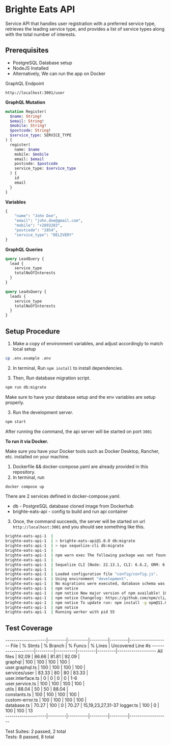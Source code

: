 # Brighte Eats API

Service API that handles user registration with a preferred service type, retrieves the leading service type, and provides a list of service types along with the total number of interests.

## Prerequisites

- PostgreSQL Database setup
- NodeJS Installed
- Alternatively, We can run the app on Docker

GraphQL Endpoint

`http://localhost:3001/user`

**GraphQL Mutation**

```graphql
mutation Register(
  $name: String!
  $email: String!
  $mobile: String!
  $postcode: String!
  $service_type: SERVICE_TYPE
) {
  register(
    name: $name
    mobile: $mobile
    email: $email
    postcode: $postcode
    service_type: $service_type
  ) {
    id
    email
  }
}
```

**Variables**

```graphql
{
    "name": "John Doe",
    "email": "john.doe@gmail.com",
    "mobile": "+2893283",
    "postcode": "2854",
    "service_type": "DELIVERY"
}
```

**GraphQL Queries**

```graphql
query LeadQuery {
  lead {
    service_type
    totalNoOfInterests
  }
}

query LeadsQuery {
  leads {
    service_type
    totalNoOfInterests
  }
}
```

## Setup Procedure

1. Make a copy of environment variables, and adjust accordingly to match local setup

```bash
cp .env.example .env
```

2. In terminal, Run `npm install` to install dependencies.

3. Then, Run database migration script.

```bash
npm run db:migrate
```

Make sure to have your database setup and the env variables are setup properly.

3. Run the development server.

```bash
npm start
```

After running the command, the api server will be started on port `3001`

**To run it via Docker.**

Make sure you have your Docker tools such as Docker Desktop, Rancher, etc. installed on your machine.

1. Dockerfile && docker-compose.yaml are already provided in this repository.
2. In terminal, run

```bash
docker compose up
```

There are 2 services defined in docker-compose.yaml.

- db - PostgreSQL database cloned image from Dockerhub
- brighte-eats-api - config to build and run api container

3. Once, the command succeeds, the server will be started on url `http://localhost:3001` and you should see something like this.

```bash
brighte-eats-api-1  |
brighte-eats-api-1  | > brighte-eats-api@1.0.0 db:migrate
brighte-eats-api-1  | > npx sequelize-cli db:migrate
brighte-eats-api-1  |
brighte-eats-api-1  | npm warn exec The following package was not found and will be installed: sequelize-cli@6.6.2
brighte-eats-api-1  |
brighte-eats-api-1  | Sequelize CLI [Node: 22.13.1, CLI: 6.6.2, ORM: 6.37.5]
brighte-eats-api-1  |
brighte-eats-api-1  | Loaded configuration file "config/config.js".
brighte-eats-api-1  | Using environment "development".
brighte-eats-api-1  | No migrations were executed, database schema was already up to date.
brighte-eats-api-1  | npm notice
brighte-eats-api-1  | npm notice New major version of npm available! 10.9.2 -> 11.0.0
brighte-eats-api-1  | npm notice Changelog: https://github.com/npm/cli/releases/tag/v11.0.0
brighte-eats-api-1  | npm notice To update run: npm install -g npm@11.0.0
brighte-eats-api-1  | npm notice
brighte-eats-api-1  | Running worker with pid 55
```

## Test Coverage

--------------------|---------|----------|---------|---------|-------------------
File | % Stmts | % Branch | % Funcs | % Lines | Uncovered Line #s
--------------------|---------|----------|---------|---------|-------------------
All files | 92.09 | 86.66 | 81.81 | 92.09 |  
 graphql | 100 | 100 | 100 | 100 |  
 user.graphql.ts | 100 | 100 | 100 | 100 |  
 services/user | 83.33 | 80 | 80 | 83.33 |  
 user.interface.ts | 0 | 0 | 0 | 0 | 1-6  
 user.service.ts | 100 | 100 | 100 | 100 |  
 utils | 88.04 | 50 | 50 | 88.04 |  
 constants.ts | 100 | 100 | 100 | 100 |  
 custom-error.ts | 100 | 100 | 100 | 100 |  
 database.ts | 70.27 | 100 | 0 | 70.27 | 15,19,23,27,31-37
logger.ts | 100 | 0 | 100 | 100 | 13  
--------------------|---------|----------|---------|---------|-------------------

Test Suites: 2 passed, 2 total<br>
Tests: 8 passed, 8 total
